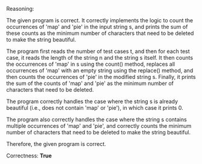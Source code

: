 Reasoning:

The given program is correct. It correctly implements the logic to count the occurrences of 'map' and 'pie' in the input string s, and prints the sum of these counts as the minimum number of characters that need to be deleted to make the string beautiful.

The program first reads the number of test cases t, and then for each test case, it reads the length of the string n and the string s itself. It then counts the occurrences of 'map' in s using the count() method, replaces all occurrences of 'map' with an empty string using the replace() method, and then counts the occurrences of 'pie' in the modified string s. Finally, it prints the sum of the counts of 'map' and 'pie' as the minimum number of characters that need to be deleted.

The program correctly handles the case where the string s is already beautiful (i.e., does not contain 'map' or 'pie'), in which case it prints 0.

The program also correctly handles the case where the string s contains multiple occurrences of 'map' and 'pie', and correctly counts the minimum number of characters that need to be deleted to make the string beautiful.

Therefore, the given program is correct.

Correctness: **True**